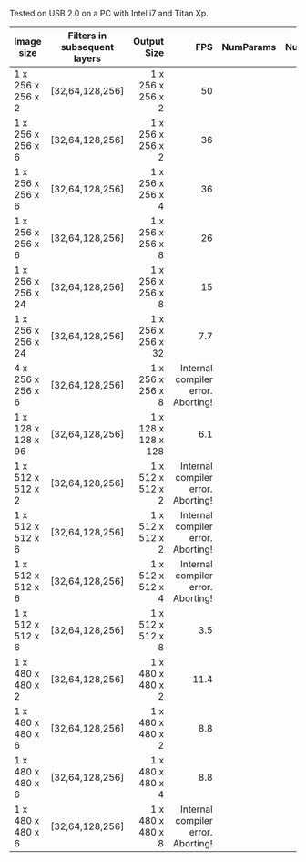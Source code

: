Tested on USB 2.0 on a PC with Intel i7 and Titan Xp.

| Image size  |      Filters in subsequent layers    | Output Size  |  FPS | NumParams | NumFLOPs | 
|----------|:-------------:|------:|------:|------:| ------:|
| 1 x 256 x 256 x 2 | [32,64,128,256] | 1 x 256 x 256 x 2 | 50 |  |  |
| 1 x 256 x 256 x 6 | [32,64,128,256] | 1 x 256 x 256 x 2 | 36 |  |  |
| 1 x 256 x 256 x 6 | [32,64,128,256] | 1 x 256 x 256 x 4 | 36  |  |  |
| 1 x 256 x 256 x 6 | [32,64,128,256] | 1 x 256 x 256 x 8 | 26  |  |  |
| 1 x 256 x 256 x 24 | [32,64,128,256] | 1 x 256 x 256 x 8 | 15  |  |  |
| 1 x 256 x 256 x 24 | [32,64,128,256] | 1 x 256 x 256 x 32 | 7.7  |  |  |
| 4 x 256 x 256 x 6 | [32,64,128,256] | 1 x 256 x 256 x 8 | Internal compiler error. Aborting!  |  |  |
| 1 x 128 x 128 x 96 | [32,64,128,256] | 1 x 128 x 128 x 128 | 6.1  |  |  |
| 1 x 512 x 512 x 2 | [32,64,128,256] | 1 x 512 x 512 x 2 | Internal compiler error. Aborting! |  |  | 
| 1 x 512 x 512 x 6 | [32,64,128,256] | 1 x 512 x 512 x 2 | Internal compiler error. Aborting! |  |  | 
| 1 x 512 x 512 x 6 | [32,64,128,256] | 1 x 512 x 512 x 4 | Internal compiler error. Aborting! |  |  | 
| 1 x 512 x 512 x 6 | [32,64,128,256] | 1 x 512 x 512 x 8 | 3.5 |  |  | 
| 1 x 480 x 480 x 2 | [32,64,128,256] | 1 x 480 x 480 x 2 | 11.4 |  |  | 
| 1 x 480 x 480 x 6 | [32,64,128,256] | 1 x 480 x 480 x 2 | 8.8 |  |  | 
| 1 x 480 x 480 x 6 | [32,64,128,256] | 1 x 480 x 480 x 4 | 8.8 |  |  | 
| 1 x 480 x 480 x 6 | [32,64,128,256] | 1 x 480 x 480 x 8 | Internal compiler error. Aborting! |  |  | 
